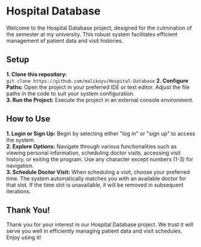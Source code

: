 # Hospital Database
Welcome to the Hospital Database project, designed for the culmination of the semester at my university. This robust system facilitates efficient management of patient data and visit histories.

## Setup
**1. Clone this repository:** \
`git clone https://github.com/malikoyv/Hospital-Database`
**2. Configure Paths:** Open the project in your preferred IDE or text editor. Adjust the file paths in the code to suit your system configuration.\
**3. Run the Project:** Execute the project in an external console environment.

## How to Use
**1. Login or Sign Up:** Begin by selecting either "log in" or "sign up" to access the system.\
**2. Explore Options:** Navigate through various functionalities such as viewing personal information, scheduling doctor visits, accessing visit history, or exiting the program. Use any character except numbers (1-3) for navigation.\
**3. Schedule Doctor Visit:** When scheduling a visit, choose your preferred time. The system automatically matches you with an available doctor for that slot. If the time slot is unavailable, it will be removed in subsequent iterations.

## Thank You!
Thank you for your interest in our Hospital Database project. We trust it will serve you well in efficiently managing patient data and visit schedules. Enjoy using it!
